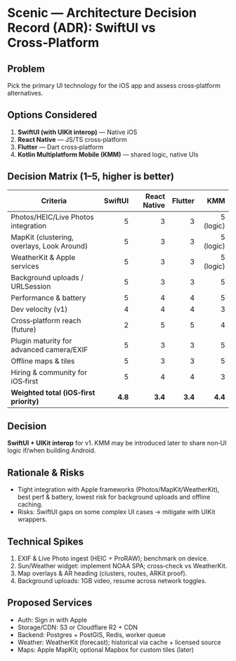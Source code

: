 # Scenic — Architecture Decision Record (ADR): SwiftUI vs Cross‑Platform

## Problem
Pick the primary UI technology for the iOS app and assess cross‑platform alternatives.

## Options Considered
1. **SwiftUI (with UIKit interop)** — Native iOS
2. **React Native** — JS/TS cross‑platform
3. **Flutter** — Dart cross‑platform
4. **Kotlin Multiplatform Mobile (KMM)** — shared logic, native UIs

## Decision Matrix (1–5, higher is better)

| Criteria | SwiftUI | React Native | Flutter | KMM |
|---|---:|---:|---:|---:|
| Photos/HEIC/Live Photos integration | 5 | 3 | 3 | 5 (logic) |
| MapKit (clustering, overlays, Look Around) | 5 | 3 | 3 | 5 (logic) |
| WeatherKit & Apple services | 5 | 3 | 3 | 5 (logic) |
| Background uploads / URLSession | 5 | 3 | 3 | 5 |
| Performance & battery | 5 | 4 | 4 | 5 |
| Dev velocity (v1) | 4 | 4 | 4 | 3 |
| Cross‑platform reach (future) | 2 | 5 | 5 | 4 |
| Plugin maturity for advanced camera/EXIF | 5 | 3 | 3 | 5 |
| Offline maps & tiles | 5 | 3 | 3 | 5 |
| Hiring & community for iOS‑first | 5 | 4 | 4 | 3 |
| **Weighted total (iOS‑first priority)** | **4.8** | **3.4** | **3.4** | **4.4** |

## Decision
**SwiftUI + UIKit interop** for v1. KMM may be introduced later to share non‑UI logic if/when building Android.

## Rationale & Risks
- Tight integration with Apple frameworks (Photos/MapKit/WeatherKit), best perf & battery, lowest risk for background uploads and offline caching. 
- Risks: SwiftUI gaps on some complex UI cases → mitigate with UIKit wrappers.

## Technical Spikes
1. EXIF & Live Photo ingest (HEIC + ProRAW); benchmark on device.
2. Sun/Weather widget: implement NOAA SPA; cross‑check vs WeatherKit.
3. Map overlays & AR heading (clusters, routes, ARKit proof).
4. Background uploads: 1GB video, resume across network toggles.

## Proposed Services
- Auth: Sign in with Apple
- Storage/CDN: S3 or Cloudflare R2 + CDN
- Backend: Postgres + PostGIS, Redis, worker queue
- Weather: WeatherKit (forecast); historical via cache + licensed source
- Maps: Apple MapKit; optional Mapbox for custom tiles (later)
